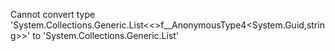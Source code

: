 Cannot convert type 'System.Collections.Generic.List<<>f__AnonymousType4<System.Guid,string>>' to 'System.Collections.Generic.List<object>'
